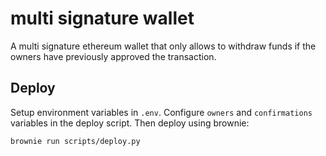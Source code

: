 # multi signature wallet
A multi signature ethereum wallet that only allows to withdraw funds if the owners have previously approved the transaction.

## Deploy
Setup environment variables in `.env`.
Configure `owners` and `confirmations` variables in the deploy script.
Then deploy using brownie:
```
brownie run scripts/deploy.py
```
